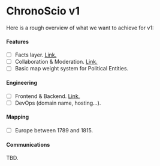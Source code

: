 # ChronoScio v1

Here is a rough overview of what we want to achieve for v1:

#### Features

- [ ] Facts layer. [Link.](/features/facts.md)
- [ ] Collaboration & Moderation. [Link.](/features/collboration_moderation.md)
- [ ] Basic map weight system for Political Entities.

#### Engineering

- [ ] Frontend & Backend. [Link.](https://github.com/orgs/chronoscio/projects/1)
- [ ] DevOps (domain name, hosting...).

#### Mapping

- [ ] Europe between 1789 and 1815.

#### Communications

TBD.

